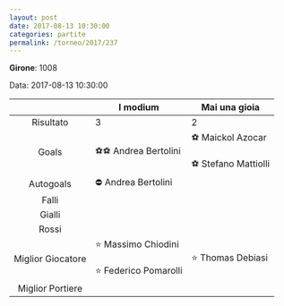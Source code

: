 ```yaml
---
layout: post
date: 2017-08-13 10:30:00
categories: partite
permalink: /torneo/2017/237
---
```

**Girone**: 1008

Data: 2017-08-13 10:30:00

| | I modium | Mai una gioia |
|:-----:|-----|-----|
Risultato|3|2
Goals|⚽⚽ Andrea Bertolini|⚽ Maickol Azocar<br/><br/>⚽ Stefano Mattiolli<br/>
Autogoals|⛔ Andrea Bertolini|
Falli||
Gialli||
Rossi||
Miglior Giocatore|⭐ Massimo Chiodini <br/><br/>⭐ Federico Pomarolli<br/>|⭐ Thomas Debiasi<br/>
Miglior Portiere||